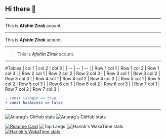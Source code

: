 ## Hi there 👋
---
This is __Afshin Zirak__ acount.

---

This is ___Afshin Zirak___ acount.

---

> This is ___Afshin Zirak___ acount.

---
#Tables
| col 1 | col 2 | col 3 |
| -- | -- | -- |
| Row 1 col 1 | Row 1 col 2 | Row 1 col 3 |
| Row 2 col 1 | Row 2 col 2 | Row 2 col 3 |
| Row 3 col 1 | Row 3 col 2 | Row 3 col 3 |
| Row 4 col 1 | Row 4 col 2 | Row 4 col 3 |
| Row 5 col 1 | Row 5 col 2 | Row 5 col 3 |
| Row 6 col 1 | Row 6 col 2 | Row 6 col 3 |
| Row 7 col 1 | Row 7 col 2 | Row 7 col 3 |


```diff
- const islogin => true
+ const hasAccess => false
```



---
![Anurag's GitHub stats](https://github-readme-stats.vercel.app/api?username=AfshinZirak01&show_icons=true&theme=synthwave)
![Anurag's GitHub stats](https://github-readme-stats.vercel.app/api?username=AfshinZirak01&show_icons=true)

[![Readme Card](https://github-readme-stats.vercel.app/api/pin/?username=AfshinZirak01&repo=result)](https://github.com/AfshinZirak01/result)
![Top Langs](https://github-readme-stats.vercel.app/api/top-langs/?username=AfshinZirak01&hide_progress=true)
[![Harlok's WakaTime stats](https://github-readme-stats.vercel.app/api/wakatime?username=AfshinZirak01)
[![Harlok's WakaTime stats](https://github-readme-stats.vercel.app/api/wakatime?username=AfshinZirak01)](https://github.com/AfshinZirak01/github-readme-stats)
